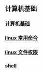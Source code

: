 ## 计算机基础

### [计算机基础](./计算机基础/)

### [linux 常用命令](./linux常用命令/)

### [linux 文件权限](./linux文件权限/)

### [shell](./shell/)
